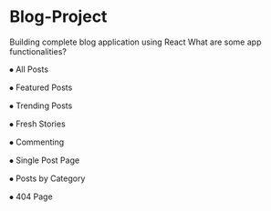 # Blog-Project
Building complete blog application using React
What are some app functionalities?

⦁ All Posts

⦁ Featured Posts

⦁ Trending Posts

⦁ Fresh Stories

⦁ Commenting

⦁ Single Post Page

⦁ Posts by Category

⦁ 404 Page
